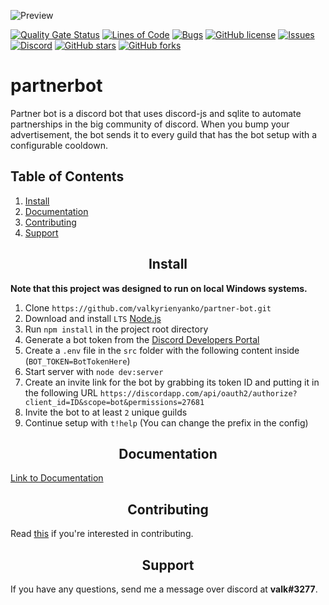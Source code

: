 <!--Hello, super secret comment right here-->
![Preview](https://i.gyazo.com/6fe2e372a70364f9cee3d2a96af1ddaf.png)

[![Quality Gate Status][quality]][quality-url]
[![Lines of Code][lines]](lines-url)
[![Bugs][bugs]](bugs-url)
[![GitHub license][license]](license-url)
[![Issues][issues]](issues-url)
[![Discord][discord]](discord-url)
[![GitHub stars][stars]](stars-url)
[![GitHub forks][forks]](forks-url)

<h1>partnerbot</h1>
Partner bot is a discord bot that uses discord-js and sqlite to automate partnerships in the big community of discord. When you bump your advertisement, the bot sends it to every guild that has the bot setup with a configurable cooldown.

## Table of Contents
1. [Install](#install)
2. [Documentation](#documentation)
3. [Contributing](#contributing)
4. [Support](#support)

<h2 align="center">Install</h2>

**Note that this project was designed to run on local Windows systems.**
1. Clone `https://github.com/valkyrienyanko/partner-bot.git`
2. Download and install `LTS` [Node.js](https://nodejs.org/en/)
3. Run `npm install` in the project root directory
4. Generate a bot token from the [Discord Developers Portal](https://discordapp.com/developers/applications/)
5. Create a `.env` file in the `src` folder with the following content inside (`BOT_TOKEN=BotTokenHere`)
6. Start server with `node dev:server`
7. Create an invite link for the bot by grabbing its token ID and putting it in the following URL `https://discordapp.com/api/oauth2/authorize?client_id=ID&scope=bot&permissions=27681`
8. Invite the bot to at least `2` unique guilds
9. Continue setup with `t!help` (You can change the prefix in the config)

<h2 align="center">Documentation</h2>

[Link to Documentation](https://valkyrienyanko.github.io/partner-bot/)

<h2 align="center">Contributing</h2>

Read [this](https://github.com/valkyrienyanko/partner-bot/blob/master/.github/CONTRIBUTING.md) if you're interested in contributing.

<h2 align="center">Support</h2>

If you have any questions, send me a message over discord at **valk#3277**.

[quality]: https://sonarcloud.io/api/project_badges/measure?project=valkyrienyanko_partner-bot&metric=alert_status
[quality-url]: https://sonarcloud.io/dashboard?id=valkyrienyanko_partner-bot
[lines]: https://sonarcloud.io/api/project_badges/measure?project=valkyrienyanko_partner-bot&metric=ncloc
[lines-url]: https://sonarcloud.io/dashboard?id=valkyrienyanko_partner-bot
[bugs]: https://sonarcloud.io/api/project_badges/measure?project=valkyrienyanko_partner-bot&metric=bugs
[bugs-url]: https://sonarcloud.io/dashboard?id=valkyrienyanko_partner-bot
[license]: https://img.shields.io/github/license/valkyrienyanko/partner-bot?color=brightgreen
[license-url]: https://github.com/valkyrienyanko/partner-bot/blob/master/LICENSE
[issues]: https://img.shields.io/github/issues/valkyrienyanko/partner-bot
[issues-url]: https://github.com/valkyrienyanko/partner-bot/issues
[discord]: https://img.shields.io/discord/453710350454620160.svg
[discord-url]: https://discordapp.com/invite/N9QVxbM
[stars]: https://img.shields.io/github/stars/valkyrienyanko/partner-bot?color=brightgreen
[stars-url]: https://github.com/valkyrienyanko/partner-bot/stargazers
[forks]: https://img.shields.io/github/forks/valkyrienyanko/partner-bot?color=brightgreen
[forks-url]: https://github.com/valkyrienyanko/partner-bot/network
